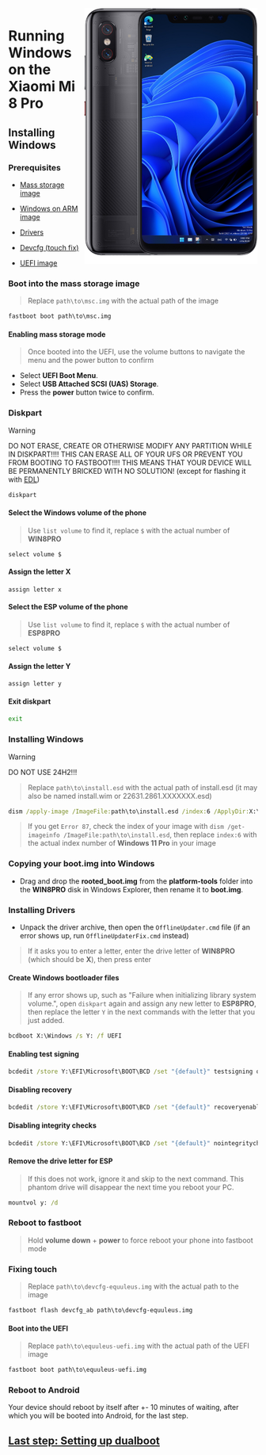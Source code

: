 <img align="right" src="https://github.com/n00b69/woa-equuleus/blob/main/equuleus.png" width="350" alt="Windows 11 running on equuleus">

# Running Windows on the Xiaomi Mi 8 Pro

## Installing Windows

### Prerequisites
- [Mass storage image](https://github.com/n00b69/woa-equuleus/releases/download/Files/msc.img)

- [Windows on ARM image](https://arkt-7.github.io/woawin/)
  
- [Drivers](https://github.com/n00b69/woa-equuleus/releases/tag/Drivers)

- [Devcfg (touch fix)](https://github.com/n00b69/woa-equuleus/releases/download/Files/devcfg-equuleus.img)

- [UEFI image](https://github.com/n00b69/woa-equuleus/releases/tag/UEFI)

### Boot into the mass storage image
> Replace `path\to\msc.img` with the actual path of the image
```cmd
fastboot boot path\to\msc.img
```

#### Enabling mass storage mode
> Once booted into the UEFI, use the volume buttons to navigate the menu and the power button to confirm
- Select **UEFI Boot Menu**.
- Select **USB Attached SCSI (UAS) Storage**.
- Press the **power** button twice to confirm.

### Diskpart
> [!WARNING]
> DO NOT ERASE, CREATE OR OTHERWISE MODIFY ANY PARTITION WHILE IN DISKPART!!!! THIS CAN ERASE ALL OF YOUR UFS OR PREVENT YOU FROM BOOTING TO FASTBOOT!!!! THIS MEANS THAT YOUR DEVICE WILL BE PERMANENTLY BRICKED WITH NO SOLUTION! (except for flashing it with [EDL](edl.md))
```cmd
diskpart
```

#### Select the Windows volume of the phone
> Use `list volume` to find it, replace `$` with the actual number of **WIN8PRO**
```diskpart
select volume $
``` 

#### Assign the letter X
```diskpart
assign letter x
``` 

#### Select the ESP volume of the phone
> Use `list volume` to find it, replace `$` with the actual number of **ESP8PRO**
```diskpart
select volume $
``` 

#### Assign the letter Y
```diskpart
assign letter y
```

#### Exit diskpart
```cmd
exit
```

### Installing Windows
> [!Warning]
> DO NOT USE 24H2!!!

> Replace `path\to\install.esd` with the actual path of install.esd (it may also be named install.wim or 22631.2861.XXXXXXX.esd)

```cmd
dism /apply-image /ImageFile:path\to\install.esd /index:6 /ApplyDir:X:\
```

> If you get `Error 87`, check the index of your image with `dism /get-imageinfo /ImageFile:path\to\install.esd`, then replace `index:6` with the actual index number of **Windows 11 Pro** in your image

### Copying your boot.img into Windows
- Drag and drop the **rooted_boot.img** from the **platform-tools** folder into the **WIN8PRO** disk in Windows Explorer, then rename it to **boot.img**.

### Installing Drivers
- Unpack the driver archive, then open the `OfflineUpdater.cmd` file (if an error shows up, run `OfflineUpdaterFix.cmd` instead)

> If it asks you to enter a letter, enter the drive letter of **WIN8PRO** (which should be **X**), then press enter
  
#### Create Windows bootloader files
> If any error shows up, such as "Failure when initializing library system volume.", open `diskpart` again and assign any new letter to **ESP8PRO**, then replace the letter `Y` in the next commands with the letter that you just added.
```cmd
bcdboot X:\Windows /s Y: /f UEFI
```

#### Enabling test signing
```cmd
bcdedit /store Y:\EFI\Microsoft\BOOT\BCD /set "{default}" testsigning on
```

#### Disabling recovery
```cmd
bcdedit /store Y:\EFI\Microsoft\BOOT\BCD /set "{default}" recoveryenabled no
```

#### Disabling integrity checks
```cmd
bcdedit /store Y:\EFI\Microsoft\BOOT\BCD /set "{default}" nointegritychecks on
```

#### Remove the drive letter for ESP
> If this does not work, ignore it and skip to the next command. This phantom drive will disappear the next time you reboot your PC.
```cmd
mountvol y: /d
```

### Reboot to fastboot
> Hold **volume down** + **power** to force reboot your phone into fastboot mode

### Fixing touch
> Replace `path\to\devcfg-equuleus.img` with the actual path to the image
```cmd
fastboot flash devcfg_ab path\to\devcfg-equuleus.img
```

#### Boot into the UEFI
> Replace `path\to\equuleus-uefi.img` with the actual path of the UEFI image
```cmd
fastboot boot path\to\equuleus-uefi.img
```

### Reboot to Android
Your device should reboot by itself after +- 10 minutes of waiting, after which you will be booted into Android, for the last step.

## [Last step: Setting up dualboot](/guide/4-dualboot.md)

















